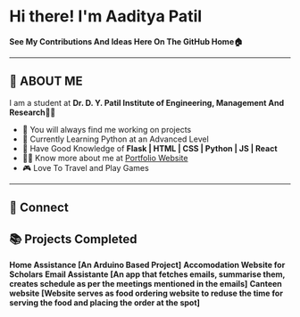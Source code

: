 # Hi there! I'm Aaditya Patil

**See My Contributions And Ideas Here On The GitHub Home🏠**

---

## 👋 ABOUT ME

I am a student at **Dr. D. Y. Patil Institute of Engineering, Management And Research**👨‍🎓  
- 🚧 You will always find me working on projects
- 🐍 Currently Learning Python at an Advanced Level
- 🧠 Have Good Knowledge of **Flask | HTML | CSS | Python | JS |  React**
- 👨‍💻 Know more about me at [Portfolio Website](https://aadityap.pythonanywhere.com/)
- 🎮 Love To Travel and Play Games

---

## 🔗 Connect


## 📚 Projects Completed
**Home Assistance [An Arduino Based Project]**
**Accomodation Website for Scholars**
**Email Assistante [An app that fetches emails, summarise them, creates schedule as per the meetings mentioned in the emails]**
**Canteen website [Website serves as food ordering website to reduse the time for serving the food and placing the order at the spot]** 

